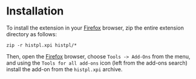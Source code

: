 Installation
============

To install the extension in your [Firefox][firefox] browser, zip the entire
extension directory as follows:

    zip -r histpl.xpi histpl/*

Then, open the [Firefox][firefox] browser, choose `Tools -> Add-Ons`
from the menu, and using the `Tools for all add-ons` icon (left from
the add-ons search) install the add-on from the `histpl.xpi` archive.
    

[firefox]: http://www.mozilla.org/firefox "Firefox"
